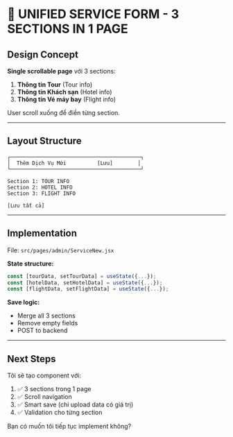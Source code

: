 # 🎯 UNIFIED SERVICE FORM - 3 SECTIONS IN 1 PAGE

## Design Concept

**Single scrollable page** với 3 sections:
1. **Thông tin Tour** (Tour info)
2. **Thông tin Khách sạn** (Hotel info)  
3. **Thông tin Vé máy bay** (Flight info)

User scroll xuống để điền từng section.

---

## Layout Structure

```
┌──────────────────────────────────────────┐
│  Thêm Dịch Vụ Mới          [Lưu]        │
└──────────────────────────────────────────┘

Section 1: TOUR INFO
Section 2: HOTEL INFO  
Section 3: FLIGHT INFO

[Lưu tất cả]
```

---

## Implementation

File: `src/pages/admin/ServiceNew.jsx`

**State structure:**
```javascript
const [tourData, setTourData] = useState({...});
const [hotelData, setHotelData] = useState({...});
const [flightData, setFlightData] = useState({...});
```

**Save logic:**
- Merge all 3 sections
- Remove empty fields
- POST to backend

---

## Next Steps

Tôi sẽ tạo component với:
1. ✅ 3 sections trong 1 page
2. ✅ Scroll navigation
3. ✅ Smart save (chỉ upload data có giá trị)
4. ✅ Validation cho từng section

Bạn có muốn tôi tiếp tục implement không?
